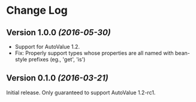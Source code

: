 Change Log
==========

Version 1.0.0 *(2016-05-30)*
----------------------------

 * Support for AutoValue 1.2.
 * Fix: Properly support types whose properties are all named with bean-style prefixes (eg., 'get', 'is')


Version 0.1.0 *(2016-03-21)*
----------------------------

Initial release. Only guaranteed to support AutoValue 1.2-rc1.
